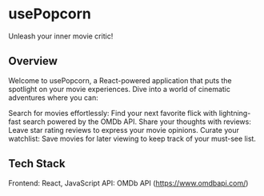 # usePopcorn

Unleash your inner movie critic!

## Overview

Welcome to usePopcorn, a React-powered application that puts the spotlight on your movie experiences. Dive into a world of cinematic adventures where you can:

Search for movies effortlessly: Find your next favorite flick with lightning-fast search powered by the OMDb API.
Share your thoughts with reviews: Leave star rating reviews to express your movie opinions.
Curate your watchlist: Save movies for later viewing to keep track of your must-see list.

## Tech Stack

Frontend: React, JavaScript
API: OMDb API (https://www.omdbapi.com/)
